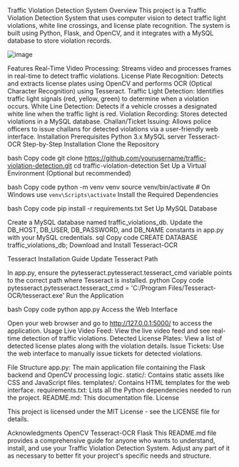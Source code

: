 Traffic Violation Detection System
Overview
This project is a Traffic Violation Detection System that uses computer vision to detect traffic light violations, white line crossings, and license plate recognition. The system is built using Python, Flask, and OpenCV, and it integrates with a MySQL database to store violation records.

![image](https://github.com/user-attachments/assets/796f5b0a-2dbb-4a89-9f71-712e2dbecf5c)


Features
Real-Time Video Processing: Streams video and processes frames in real-time to detect traffic violations.
License Plate Recognition: Detects and extracts license plates using OpenCV and performs OCR (Optical Character Recognition) using Tesseract.
Traffic Light Detection: Identifies traffic light signals (red, yellow, green) to determine when a violation occurs.
White Line Detection: Detects if a vehicle crosses a designated white line when the traffic light is red.
Violation Recording: Stores detected violations in a MySQL database.
Challan/Ticket Issuing: Allows police officers to issue challans for detected violations via a user-friendly web interface.
Installation
Prerequisites
Python 3.x
MySQL server
Tesseract-OCR
Step-by-Step Installation
Clone the Repository

bash
Copy code
git clone https://github.com/yourusername/traffic-violation-detection.git
cd traffic-violation-detection
Set Up a Virtual Environment (Optional but recommended)

bash
Copy code
python -m venv venv
source venv/bin/activate  # On Windows use `venv\Scripts\activate`
Install the Required Dependencies

bash
Copy code
pip install -r requirements.txt
Set Up MySQL Database

Create a MySQL database named traffic_violations_db.
Update the DB_HOST, DB_USER, DB_PASSWORD, and DB_NAME constants in app.py with your MySQL credentials.
sql
Copy code
CREATE DATABASE traffic_violations_db;
Download and Install Tesseract-OCR

Tesseract Installation Guide
Update Tesseract Path

In app.py, ensure the pytesseract.pytesseract.tesseract_cmd variable points to the correct path where Tesseract is installed.
python
Copy code
pytesseract.pytesseract.tesseract_cmd = 'C:/Program Files/Tesseract-OCR/tesseract.exe'
Run the Application

bash
Copy code
python app.py
Access the Web Interface

Open your web browser and go to http://127.0.0.1:5000/ to access the application.
Usage
Live Video Feed: View the live video feed and see real-time detection of traffic violations.
Detected License Plates: View a list of detected license plates along with the violation details.
Issue Tickets: Use the web interface to manually issue tickets for detected violations.

File Structure
app.py: The main application file containing the Flask backend and OpenCV processing logic.
static/: Contains static assets like CSS and JavaScript files.
templates/: Contains HTML templates for the web interface.
requirements.txt: Lists all the Python dependencies needed to run the project.
README.md: This documentation file.
License


This project is licensed under the MIT License - see the LICENSE file for details.


Acknowledgments
OpenCV
Tesseract-OCR
Flask
This README.md file provides a comprehensive guide for anyone who wants to understand, install, and use your Traffic Violation Detection System. Adjust any part of it as necessary to better fit your project's specific needs and structure.
